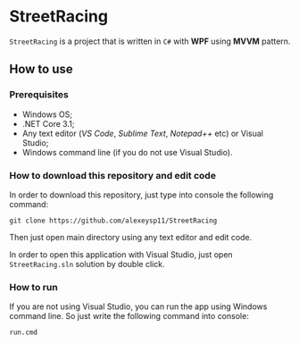 # StreetRacing

`StreetRacing` is a project that is written in `C#` with **WPF** using **MVVM** pattern. 

## How to use

### Prerequisites

- Windows OS;
- .NET Core 3.1;
- Any text editor (*VS Code*, *Sublime Text*, *Notepad++* etc) or Visual Studio;
- Windows command line (if you do not use Visual Studio).

### How to download this repository and edit code

In order to download this repository, just type into console the following command:
```
git clone https://github.com/alexeysp11/StreetRacing
```

Then just open main directory using any text editor and edit code.

In order to open this application with Visual Studio, just open `StreetRacing.sln` solution by double click. 

### How to run

If you are not using Visual Studio, you can run the app using Windows command line. 
So just write the following command into console:
```
run.cmd
```
